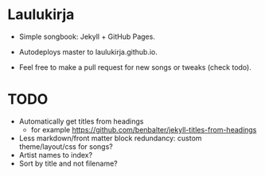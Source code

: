 # Laulukirja

- Simple songbook: Jekyll + GitHub Pages. 

- Autodeploys master to laulukirja.github.io.

- Feel free to make a pull request for new songs or tweaks (check todo).

# TODO 

- Automatically get titles from headings
  - for example https://github.com/benbalter/jekyll-titles-from-headings
- Less markdown/front matter block redundancy: custom theme/layout/css for songs?
- Artist names to index? 
- Sort by title and not filename? 

